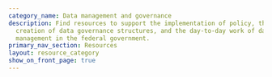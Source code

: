 ```yaml
---
category_name: Data management and governance
description: Find resources to support the implementation of policy, the
  creation of data governance structures, and the day-to-day work of data
  management in the federal government.
primary_nav_section: Resources
layout: resource_category
show_on_front_page: true
---
```

